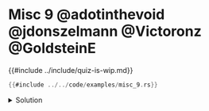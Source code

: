 # Misc 9 @adotinthevoid @jdonszelmann @Victoronz @GoldsteinE

{{#include ../include/quiz-is-wip.md}}

```rust
{{#include ../../code/examples/misc_9.rs}}
```

<details>
<summary>Solution</summary>

```
{{#include ../../code/examples/stderr/misc_9.stderr}}
```

No matter what kind a struct is, it can always be initialized with braces (even if not declared with them). Therefore the first 3 statements are OK.

Only `Tuple` structs can be initialized with parentheses, because it's actually calling a constructor function.

`Unit;` on it's own is fine, because `Unit` is declared as a unit struct, so `Unit` is a constant of type `Unit`.

`Tuple;` on it's own is fine, because `Tuple` as a value is the constructor for `Tuple`, with type `fn() -> Tuple`.

`Struct;` is a compiler error, because `Struct` only exists as a type, and never a value.

Destructuring assignment on a unit structs works as any other struct, 
and struct update syntax as well, even when there are no fields.
</details>

